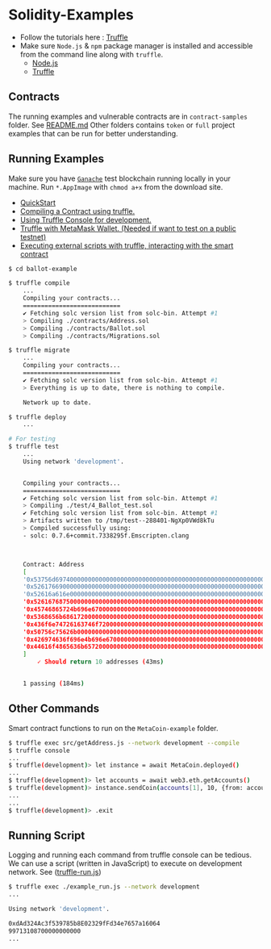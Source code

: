 # Solidity-Examples

- Follow the tutorials here : [Truffle](https://www.trufflesuite.com/docs/truffle/getting-started/installation)
- Make sure `Node.js` & `npm` package manager is installed and accessible from the command line along with `truffle`.
  - [Node.js](https://nodejs.org/en/)
  - [Truffle](https://github.com/trufflesuite/truffle)

## Contracts

The running examples and vulnerable contracts are in `contract-samples` folder. See [README.md](contract-samples/README.md)
Other folders contains `token` or `full` project examples that can be run for better understanding.

## Running Examples

Make sure you have [`Ganache`](https://www.trufflesuite.com/ganache) test blockchain running locally in your machine.
Run `*.AppImage` with `chmod a+x` from the download site.

- [QuickStart](https://www.trufflesuite.com/docs/truffle/quickstart)
- [Compiling a Contract using truffle.](https://www.trufflesuite.com/docs/truffle/getting-started/compiling-contracts)
- [Using Truffle Console for development.](https://www.trufflesuite.com/docs/truffle/getting-started/using-truffle-develop-and-the-console)
- [Truffle with MetaMask Wallet. (Needed if want to test on a public testnet)](https://www.trufflesuite.com/docs/truffle/getting-started/truffle-with-metamask)
- [Executing external scripts with truffle, interacting with the smart contract](https://www.trufflesuite.com/docs/truffle/getting-started/writing-external-scripts)

```bash
$ cd ballot-example

$ truffle compile
    ...
    Compiling your contracts...
    ===========================
    ✔ Fetching solc version list from solc-bin. Attempt #1
    > Compiling ./contracts/Address.sol
    > Compiling ./contracts/Ballot.sol
    > Compiling ./contracts/Migrations.sol

$ truffle migrate
    ...
    Compiling your contracts...
    ===========================
    ✔ Fetching solc version list from solc-bin. Attempt #1
    > Everything is up to date, there is nothing to compile.

    Network up to date.

$ truffle deploy
    ...

# For testing
$ truffle test
    ...
    Using network 'development'.


    Compiling your contracts...
    ===========================
    ✔ Fetching solc version list from solc-bin. Attempt #1
    > Compiling ./test/4_Ballot_test.sol
    ✔ Fetching solc version list from solc-bin. Attempt #1
    > Artifacts written to /tmp/test--288401-NgXp0VWd8kTu
    > Compiled successfully using:
    - solc: 0.7.6+commit.7338295f.Emscripten.clang



    Contract: Address
    [
    '0x53756d6974000000000000000000000000000000000000000000000000000000',
    '0x5261766900000000000000000000000000000000000000000000000000000000',
    '0x52616a616e000000000000000000000000000000000000000000000000000000',
    '0x5261676875000000000000000000000000000000000000000000000000000000',
    '0x45746865724b696e670000000000000000000000000000000000000000000000',
    '0x5368656b68617200000000000000000000000000000000000000000000000000',
    '0x436f6e74726163746f7200000000000000000000000000000000000000000000',
    '0x50756c75626b0000000000000000000000000000000000000000000000000000',
    '0x426974636f696e4b696e67000000000000000000000000000000000000000000',
    '0x44616f4865636b65720000000000000000000000000000000000000000000000'
    ]
        ✓ Should return 10 addresses (43ms)


    1 passing (184ms)
```

## Other Commands

Smart contract functions to run on the `MetaCoin-example` folder.

```bash
$ truffle exec src/getAddress.js --network development --compile
$ truffle console
...
$ truffle(development)> let instance = await MetaCoin.deployed()
...
$ truffle(development)> let accounts = await web3.eth.getAccounts()
$ truffle(development)> instance.sendCoin(accounts[1], 10, {from: accounts[0]})
...
...
$ truffle(development)> .exit
```

## Running Script

Logging and running each command from truffle console can be tedious.
We can use a script (written in JavaScript) to execute on development network. See ([truffle-run.js](contract-samples/example_run.js))

```bash
$ truffle exec ./example_run.js --network development
...

Using network 'development'.

0xdAd324Ac3f539785b8E02329fFd34e7657a16064
99713108700000000000
...
```

